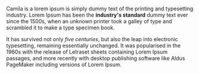 Camila is a lorem ipsum is simply dummy text of the printing and typesetting industry. Lorem Ipsum has been the **industry's standard** dummy text ever since the 1500s, when an unknown printer took a galley of type and scrambled it to make a type specimen book. 

It has survived not only _five centuries_, but also the leap into electronic typesetting, remaining essentially unchanged. It was popularised in the 1960s with the release of Letraset sheets containing Lorem Ipsum passages, and more recently with desktop publishing software like Aldus PageMaker including versions of Lorem Ipsum.